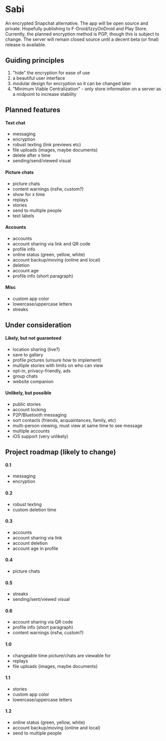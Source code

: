 # Sabi
An encrypted Snapchat alternative. The app will be open source and private. Hopefully publishing to F-Droid/IzzyOnDroid and Play Store. Currently, the planned encryption method is PGP, though this is subject to change. The server will remain closed source until a decent beta (or final) release is available.

## Guiding principles
 1. "hide" the encryption for ease of use
 2. a beautiful user interface
 3. modular design for encryption so it can be changed later
 4. "Minimum Viable Centralization" - only store information on a server as a midpoint to increase stability

## Planned features
#### Text chat
 - messaging
 - encryption
 - robust texting (link previews etc)
 - file uploads (images, maybe documents)
 - delete after x time
 - sending/send/viewed visual

#### Picture chats
 - picture chats
 - content warnings (nsfw, custom?)
 - show for x time
 - replays
 - stories
 - send to multiple people
 - text labels
 
#### Accounts
 - accounts
 - account sharing via link and QR code
 - profile info
 - online status (green, yellow, white)
 - account backup/moving (online and local)
 - deletion
 - account age
 - profile info (short paragraph)
 
 #### Misc
 - custom app color
 - lowercase/uppercase letters
 - streaks

## Under consideration

#### Likely, but not guaranteed
 - location sharing (live?)
 - save to gallary
 - profile pictures (unsure how to implement)
 - multiple stories with limits on who can view
 - opt-in, privacy-friendly, ads
 - group chats
 - website companion 

#### Unlikely, but possible
 - public stories
 - account locking
 - P2P/Bluetooth messaging
 - sort contacts (friends, acquaintances, family, etc)
 - multi-person viewing, must view at same time to see message
 - multiple accounts
 - iOS support (very unlikely)
 
 ## Project roadmap (likely to change)
 #### 0.1
  - messaging
  - encryption
  
 #### 0.2
  - robust texting
  - custom deletion time
  
 #### 0.3
  - accounts
  - account sharing via link
  - account deletion
  - account age in profile
  
 #### 0.4
  - picture chats
  
 #### 0.5
  - streaks
  - sending/sent/viewed visual
  
 #### 0.6
  - account sharing via QR code
  - profile info (short paragraph)
  - content warnings (nsfw, custom?)
  
 #### 1.0
  - changeable time picture/chats are viewable for
  - replays
  - file uploads (images, maybe documents)
  
 #### 1.1
  - stories
  - custom app color
  - lowercase/uppercase letters
  
 #### 1.2
  - online status (green, yellow, white)
  - account backup/moving (online and local)
  - send to multiple people
